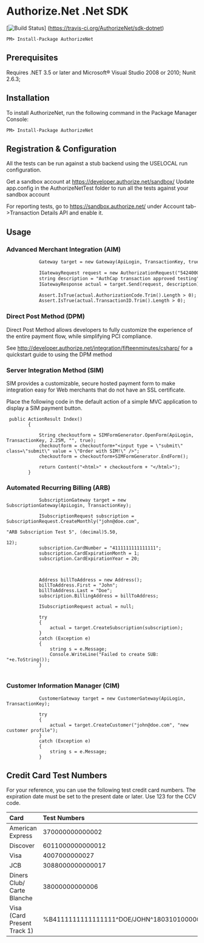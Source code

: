 # Authorize.Net .Net SDK

[![Build Status](https://travis-ci.org/AuthorizeNet/sdk-dotnet.png?branch=future)]
(https://travis-ci.org/AuthorizeNet/sdk-dotnet)

`PM> Install-Package AuthorizeNet`



## Prerequisites

Requires .NET 3.5 or later and Microsoft&reg; Visual Studio 2008 or 2010; Nunit 2.6.3;


## Installation
To install AuthorizeNet, run the following command in the Package Manager Console:

`PM> Install-Package AuthorizeNet`


## Registration & Configuration

All the tests can be run against a stub backend using the USELOCAL run configuration.

Get a sandbox account at https://developer.authorize.net/sandbox/
Update app.config in the AuthorizeNetTest folder to run all the tests against your sandbox account

For reporting tests, go to https://sandbox.authorize.net/ under Account tab->Transaction Details API and enable it.


## Usage

### Advanced Merchant Integration (AIM)

````cls
            Gateway target = new Gateway(ApiLogin, TransactionKey, true);

            IGatewayRequest request = new AuthorizationRequest("5424000000000015", "0224", (decimal)20.10, "AuthCap transaction approved testing", true);
            string description = "AuthCap transaction approved testing";
            IGatewayResponse actual = target.Send(request, description);

            Assert.IsTrue(actual.AuthorizationCode.Trim().Length > 0);
            Assert.IsTrue(actual.TransactionID.Trim().Length > 0);
````

### Direct Post Method (DPM)

Direct Post Method allows developers to fully customize the experience of the entire payment flow, while simplifying PCI compliance.

See http://developer.authorize.net/integration/fifteenminutes/csharp/ for a quickstart guide to using the DPM method


### Server Integration Method (SIM)

SIM provides a customizable, secure hosted payment form to make integration easy for Web merchants that do not have an SSL certificate.

Place the following code in the default action of a simple MVC application to display a SIM payment button.

````
 public ActionResult Index()
        {

            String checkoutform = SIMFormGenerator.OpenForm(ApiLogin, TransactionKey, 2.25M, "", true);
            checkoutform = checkoutform+"<input type = \"submit\" class=\"submit\" value = \"Order with SIM!\" />";
            checkoutform = checkoutform+SIMFormGenerator.EndForm();

            return Content("<html>" + checkoutform + "</html>");
        }

````  

### Automated Recurring Billing (ARB)
````
            SubscriptionGateway target = new SubscriptionGateway(ApiLogin, TransactionKey);

            ISubscriptionRequest subscription = SubscriptionRequest.CreateMonthly("john@doe.com",
                                                                                  "ARB Subscription Test 5", (decimal)5.50,
                                                                                  12);
            subscription.CardNumber = "4111111111111111";
            subscription.CardExpirationMonth = 1;
            subscription.CardExpirationYear = 20;



            Address billToAddress = new Address();
            billToAddress.First = "John";
            billToAddress.Last = "Doe";
            subscription.BillingAddress = billToAddress;

            ISubscriptionRequest actual = null;

            try
            {
                actual = target.CreateSubscription(subscription);
            }
            catch (Exception e)
            {
                string s = e.Message;
                Console.WriteLine("Failed to create SUB: "+e.ToString());
            }
            
````
### Customer Information Manager (CIM)
````
            CustomerGateway target = new CustomerGateway(ApiLogin, TransactionKey);

            try
            {
                actual = target.CreateCustomer("john@doe.com", "new customer profile");
            }
            catch (Exception e)
            {
                string s = e.Message;
            }

````



## Credit Card Test Numbers

For your reference, you can use the following test credit card numbers.
The expiration date must be set to the present date or later. Use 123 for
the CCV code.

| Card                        | Test Numbers                                                 |
| :-------------------------- | :----------------------------------------------------------- |
| American Express            | 370000000000002                                              |
| Discover                    | 6011000000000012                                             |
| Visa                        | 4007000000027                                                |
| JCB                         | 3088000000000017                                             |
| Diners Club/ Carte Blanche  | 38000000000006                                               |
| Visa (Card Present Track 1) | %B4111111111111111^DOE/JOHN^1803101000000000020000831000000? |

